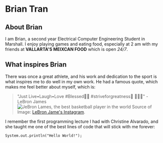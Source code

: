 # Brian Tran
## About Brian
I am Brian, a second year Electrical Computer Engineering Student in Marshall. I enjoy playing games and eating food, especially at 2 am with my friends at **VALLARTA'S MEIXCAN FOOD** which is open *24/7*.

## What inspires Brian
There was once a great athlete, and his work and dedication to the sport is what inspires me to do well in my own work. He had a famous quote, which makes me feel better about myself, which is:
>"Just Live•Laugh•Love #Blessed🙏🏾 #striveforgreatness🚀 😬😆😍" - LeBron James
![JeBron Lames, the best basketball player in the world](https://i.imgur.com/PXDPhLV.png)
Source of Image: [LeBron Jame's Instagram](https://www.instagram.com/p/BWQCNIFB-nQ/?hl=en).

I remember the first programming lecture I had with Christine Alvarado, and she taught me one of the best lines of code that will stick with me forever:
```
System.out.println("Hello World!");
```

